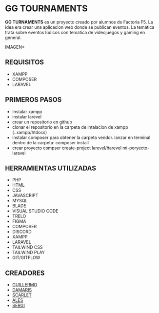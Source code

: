 # GG TOURNAMENTS
**GG TURNAMENTS** es un proyecto creado por alumnos de Factoria F5. La idea era crear una aplicacion web donde se publican eventos.
La temática trata sobre eventos lúdicos con tematica de videojuegos y gaming en general.

IMAGEN*

## REQUISITOS 

- XAMPP 
- COMPOSER 
- LARAVEL

## PRIMEROS PASOS
- Instalar xampp
- instalar larevel
- crear un repositorio en github
- clonar el repositorio en la carpeta de intalacion de xampp (..xampp/htdocs)
- instalar composer para obtener la carpeta vendor. lanzar en terminal dentro de la carpeta: composer install
- crear proyecto compser create-project larevel/ñarevel mi-poryecto-laravel
## HERRAMIENTAS UTILIZADAS
- PHP
- HTML
- CSS
- JAVASCRIPT
- MYSQL
- BLADE
- VISUAL STUDIO CODE
- TRELO
- FIGMA
- COMPOSER
- DISCORD
- XAMPP
- LARAVEL
- TAILWIND CSS
- TAILWIND PLAY
- GIT/GITFLOW
## CREADORES
- [GUILLERMO](https://github.com/Guillermo970http:// "GUILLERMO")
- [DAMARIS](http://https://github.com/DamarisTeoc "DAMARIS")
- [SCARLET](http://https://github.com/skyrosa "SCARLET")
- [ALES](http://https://github.com/aleswebgit "ALES")
- [SERGI](http://https://github.com/Sergiaparicio "SERGI")
